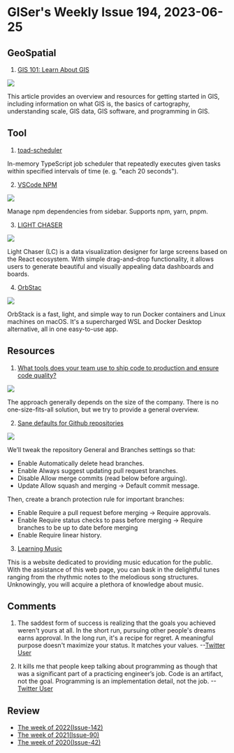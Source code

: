 # GISer's Weekly Issue 194, 2023-06-25

## GeoSpatial

1. [GIS 101: Learn About GIS](https://www.gislounge.com/gis-essentials/)

![](https://www.gislounge.com/wp-content/uploads/2015/05/image4-geoplanner.png)

This article provides an overview and resources for getting started in GIS, including information on what GIS is, the basics of cartography, understanding scale, GIS data, GIS software, and programming in GIS.

## Tool

1. [toad-scheduler](https://github.com/kibertoad/toad-scheduler)

In-memory TypeScript job scheduler that repeatedly executes given tasks within specified intervals of time (e. g. "each 20 seconds").

2. [VSCode NPM](https://marketplace.visualstudio.com/items?itemName=idered.npm)

![](https://i.imgur.com/Znvqflw.gif)

Manage npm dependencies from sidebar. Supports npm, yarn, pnpm.

3. [LIGHT CHASER](https://github.com/xiaopujun/light-chaser)

![](https://camo.githubusercontent.com/816abba769b016778b7bfbe22582c55f18c10003e2cf3ebedd0ce16cdbcec961/68747470733a2f2f73322e6c6f6c692e6e65742f323032332f30362f32392f6f33324555677677437544504c7a6b2e676966)

Light Chaser (LC) is a data visualization designer for large screens based on the React ecosystem. With simple drag-and-drop functionality, it allows users to generate beautiful and visually appealing data dashboards and boards.

4. [OrbStac](https://orbstack.dev/)

![](https://orbstack.dev/_next/image?url=%2Fimg%2Fhero.png&w=1200&q=75)

OrbStack is a fast, light, and simple way to run Docker containers and Linux machines on macOS. It's a supercharged WSL and Docker Desktop alternative, all in one easy-to-use app.

## Resources

1. [What tools does your team use to ship code to production and ensure code quality?](https://blog.bytebytego.com/i/130740815/what-tools-does-your-team-use-to-ship-code-to-production-and-ensure-code-quality)

![](https://substackcdn.com/image/fetch/w_1456,c_limit,f_webp,q_auto:good,fl_progressive:steep/https%3A%2F%2Fsubstack-post-media.s3.amazonaws.com%2Fpublic%2Fimages%2F79b7490e-9f4a-4312-af89-eb0bed83ac6e_1280x1789.jpeg)

The approach generally depends on the size of the company. There is no one-size-fits-all solution, but we try to provide a general overview.

2. [Sane defaults for Github repositories](https://wiringbits.net/blog/github-repository-setup)

![](https://wiringbits.net/assets/posts/github-repository-setup/branch-list.png)

We’ll tweak the repository General and Branches settings so that:

- Enable Automatically delete head branches.
- Enable Always suggest updating pull request branches.
- Disable Allow merge commits (read below before arguing).
- Update Allow squash and merging -> Default commit message.

Then, create a branch protection rule for important branches:

- Enable Require a pull request before merging -> Require approvals.
- Enable Require status checks to pass before merging -> Require branches to be up to date before merging
- Enable Require linear history.

3. [Learning Music](https://learningmusic.ableton.com/)

This is a website dedicated to providing music education for the public. With the assistance of this web page, you can bask in the delightful tunes ranging from the rhythmic notes to the melodious song structures. Unknowingly, you will acquire a plethora of knowledge about music.

## Comments

1. The saddest form of success is realizing that the goals you achieved weren't yours at all. In the short run, pursuing other people's dreams earns approval. In the long run, it's a recipe for regret. A meaningful purpose doesn't maximize your status. It matches your values.
   --[Twitter User](https://twitter.com/AdamMGrant/status/1666824000130125824)

2. It kills me that people keep talking about programming as though that was a significant part of a practicing engineer’s job. Code is an artifact, not the goal. Programming is an implementation detail, not the job.
   --[Twitter User](https://twitter.com/tomerg/status/1672187773715922945)

## Review

- [The week of 2022(Issue-142)](../2022/issue-142.md)
- [The week of 2021(Issue-90)](../2021/issue-90.md)
- [The week of 2020(Issue-42)](../2020/issue-42.md)

